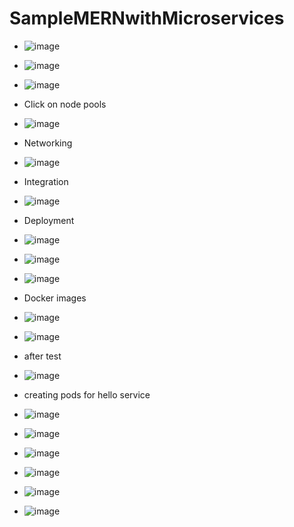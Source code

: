 # SampleMERNwithMicroservices

- ![image](https://github.com/mohanvedase/SampleMERNwithMicroservices/assets/139565500/f76866ee-c19e-4c07-b30d-1478dde9f6c3)

- ![image](https://github.com/mohanvedase/SampleMERNwithMicroservices/assets/139565500/385f4d01-6b87-4fcb-b8d8-b22192dba5a2)
- ![image](https://github.com/mohanvedase/SampleMERNwithMicroservices/assets/139565500/bd5c330e-7b01-4110-8d09-37dd5933a8f2)
- Click on node pools
- ![image](https://github.com/mohanvedase/SampleMERNwithMicroservices/assets/139565500/d755efe2-2858-4841-9c0a-587723b5af05)

- Networking
- ![image](https://github.com/mohanvedase/SampleMERNwithMicroservices/assets/139565500/2b3b200e-0691-44f3-8dd2-62444317abdc)
- Integration
- ![image](https://github.com/mohanvedase/SampleMERNwithMicroservices/assets/139565500/ae1063a3-b809-40c3-8de4-617debc11c3b)

- Deployment
- ![image](https://github.com/mohanvedase/SampleMERNwithMicroservices/assets/139565500/3551ba05-089f-4856-a230-2b44e42979e7)

- ![image](https://github.com/mohanvedase/SampleMERNwithMicroservices/assets/139565500/94157ede-b4c3-4fc9-9a67-550d1a34ac25)
- ![image](https://github.com/mohanvedase/SampleMERNwithMicroservices/assets/139565500/685355ba-46dd-4a29-86ef-9929c44d7422)

- Docker images
- ![image](https://github.com/mohanvedase/SampleMERNwithMicroservices/assets/139565500/6feeb6d1-d216-4c16-b22d-f186879f7cf4)

- ![image](https://github.com/mohanvedase/SampleMERNwithMicroservices/assets/139565500/53689412-072a-46e4-b85f-54d3d0a5355c)

- after test
- ![image](https://github.com/mohanvedase/SampleMERNwithMicroservices/assets/139565500/559f52f6-c886-4b7a-b00c-4b91c4b0756c)
- creating pods for hello service
- ![image](https://github.com/mohanvedase/SampleMERNwithMicroservices/assets/139565500/78ffad2b-1b1f-4e7b-8ac4-4082bdc14732)

- ![image](https://github.com/mohanvedase/SampleMERNwithMicroservices/assets/139565500/4745526b-78ad-489e-8bd3-566a64f6acfc)
- ![image](https://github.com/mohanvedase/SampleMERNwithMicroservices/assets/139565500/f466a16f-ce70-40ec-aae4-59f7cac1dc7c)
- ![image](https://github.com/mohanvedase/SampleMERNwithMicroservices/assets/139565500/2756b311-a89f-4b48-8d6f-3b8c5d11dff7)
- ![image](https://github.com/mohanvedase/SampleMERNwithMicroservices/assets/139565500/42cb301e-367f-4a4a-9a0e-563c19a1a635)

- ![image](https://github.com/mohanvedase/SampleMERNwithMicroservices/assets/139565500/a8f577f9-bfb6-45a9-b139-ca6f87484fac)














